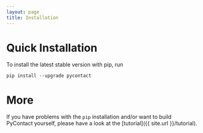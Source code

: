 ```yaml
---
layout: page
title: Installation
---
```


# Quick Installation
To install the latest stable version with pip, run
```
pip install --upgrade pycontact
```

# More
If you have problems with the ```pip``` installation and/or want to build
PyContact yourself, please have a look at the [tutorial]({{ site.url }}/tutorial).
